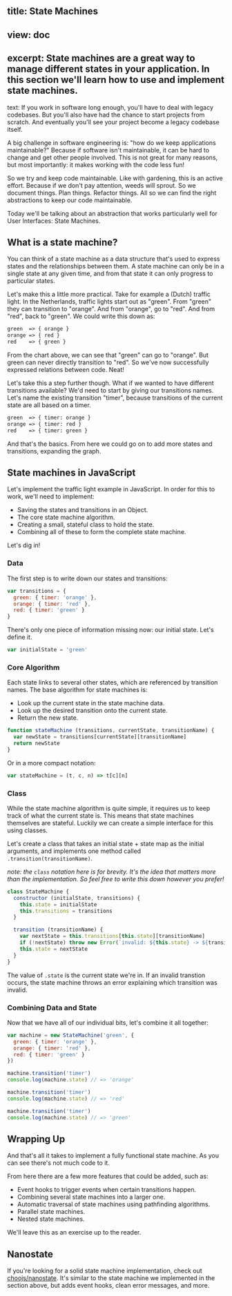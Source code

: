 title: State Machines
----
view: doc
----
excerpt:
State machines are a great way to manage different states in your application.
In this section we'll learn how to use and implement state machines.
----
text:
If you work in software long enough, you'll have to deal with legacy codebases.
But you'll also have had the chance to start projects from scratch. And
eventually you'll see your project become a legacy codebase itself.

A big challenge in software engineering is: "how do we keep applications
maintainable?" Because if software isn't maintainable, it can be hard to change
and get other people involved. This is not great for many reasons, but most
importantly: it makes working with the code less fun!

So we try and keep code maintainable. Like with gardening, this is an active
effort. Because if we don't pay attention, weeds will sprout. So we document
things. Plan things. Refactor things. All so we can find the right abstractions
to keep our code maintainable.

Today we'll be talking about an abstraction that works particularly well for
User Interfaces: State Machines.

## What is a state machine?
You can think of a state machine as a data structure that's used to express
states and the relationships between them. A state machine can only be in a
single state at any given time, and from that state it can only progress to
particular states.

Let's make this a little more practical. Take for example a (Dutch) traffic
light. In the Netherlands, traffic lights start out as "green". From "green"
they can transition to "orange". And from "orange", go to "red". And from "red",
back to "green". We could write this down as:

```txt
green  => { orange }
orange => { red }
red    => { green }
```

From the chart above, we can see that "green" can go to "orange". But green can
never directly transition to "red". So we've now successfully expressed
relations between code. Neat!

Let's take this a step further though. What if we wanted to have different
transitions available? We'd need to start by giving our transitions names. Let's
name the existing transition "timer", because transitions of the current state
are all based on a timer.

```txt
green  => { timer: orange }
orange => { timer: red }
red    => { timer: green }
```

And that's the basics. From here we could go on to add more states and
transitions, expanding the graph.

## State machines in JavaScript
Let's implement the traffic light example in JavaScript. In order for this to
work, we'll need to implement:
- Saving the states and transitions in an Object.
- The core state machine algorithm.
- Creating a small, stateful class to hold the state.
- Combining all of these to form the complete state machine.

Let's dig in!

### Data
The first step is to write down our states and transitions:

```js
var transitions = {
  green: { timer: 'orange' },
  orange: { timer: 'red' },
  red: { timer: 'green' }
}
```

There's only one piece of information missing now: our initial state. Let's
define it.

```js
var initialState = 'green'
```

### Core Algorithm
Each state links to several other states, which are referenced by transition
names. The base algorithm for state machines is:
- Look up the current state in the state machine data.
- Look up the desired transition onto the current state.
- Return the new state.

```js
function stateMachine (transitions, currentState, transitionName) {
  var newState = transitions[currentState][transitionName]
  return newState
}
```

Or in a more compact notation:

```js
var stateMachine = (t, c, n) => t[c][n]
```

### Class
While the state machine algorithm is quite simple, it requires us to keep track
of what the current state is. This means that state machines themselves are
stateful. Luckily we can create a simple interface for this using classes.

Let's create a class that takes an initial state + state map as the initial
arguments, and implements one method called `.transition(transitionName)`.

_note: the `class` notation here is for brevity. It's the idea that matters more
than the implementation. So feel free to write this down however you prefer!_

```js
class StateMachine {
  constructor (initialState, transitions) {
    this.state = initialState
    this.transitions = transitions
  }

  transition (transitionName) {
    var nextState = this.transitions[this.state][transitionName]
    if (!nextState) throw new Error(`invalid: ${this.state} -> ${transitionName}`)
    this.state = nextState
  }
}
```

The value of `.state` is the current state we're in. If an invalid transtion
occurs, the state machine throws an error explaining which transition was
invalid.

### Combining Data and State
Now that we have all of our individual bits, let's combine it all together:

```js
var machine = new StateMachine('green', {
  green: { timer: 'orange' },
  orange: { timer: 'red' },
  red: { timer: 'green' }
})

machine.transition('timer')
console.log(machine.state) // => 'orange'

machine.transition('timer')
console.log(machine.state) // => 'red'

machine.transition('timer')
console.log(machine.state) // => 'green'
```

## Wrapping Up
And that's all it takes to implement a fully functional state machine. As you
can see there's not much code to it.

From here there are a few more features that could be added, such as:
- Event hooks to trigger events when certain transitions happen.
- Combining several state machines into a larger one.
- Automatic traversal of state machines using pathfinding algorithms.
- Parallel state machines.
- Nested state machines.

We'll leave this as an exercise up to the reader.

## Nanostate
If you're looking for a solid state machine implementation, check out
[choojs/nanostate](https://github.com/choojs/nanostate). It's similar to the
state machine we implemented in the section above, but adds event hooks, clean
error messages, and more.
